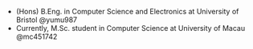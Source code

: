 <!---
- 👋 Hi, I’m @mc451742
- 👀 I’m interested in ...
- 🌱 I’m currently learning ...
- 💞️ I’m looking to collaborate on ...
- 📫 How to reach me ...
- 😄 Pronouns: ...
- ⚡ Fun fact: ...
--->

<!---
mc451742/mc451742 is a ✨ special ✨ repository because its `README.md` (this file) appears on your GitHub profile.
You can click the Preview link to take a look at your changes.
--->

- (Hons) B.Eng. in Computer Science and Electronics at University of Bristol @yumu987
- Currently, M.Sc. student in Computer Science at University of Macau @mc451742
  
